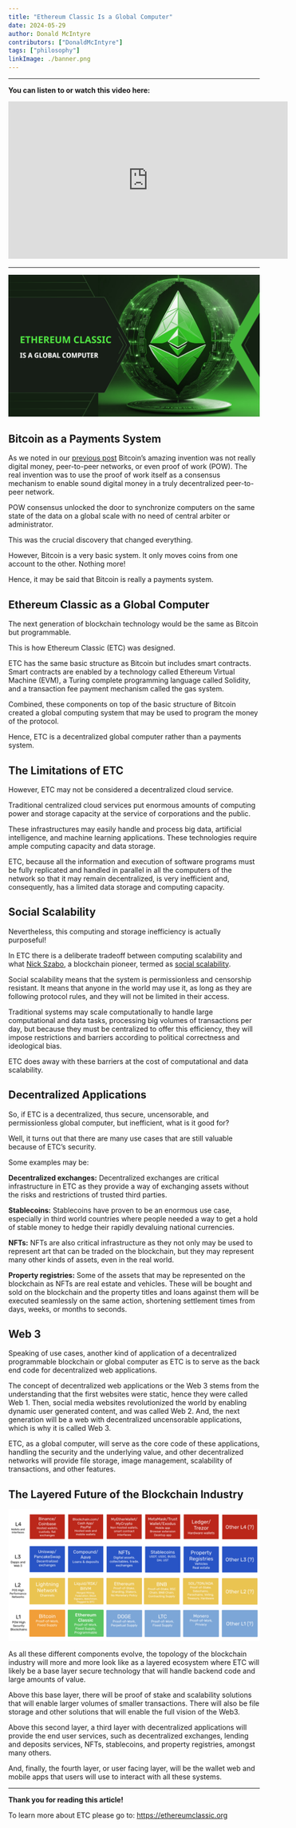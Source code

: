 ```yaml
---
title: "Ethereum Classic Is a Global Computer"
date: 2024-05-29
author: Donald McIntyre
contributors: ["DonaldMcIntyre"]
tags: ["philosophy"]
linkImage: ./banner.png
---
```


---
**You can listen to or watch this video here:**

<iframe width="560" height="315" src="https://www.youtube.com/embed/kAFzF90DTtY" title="YouTube video player" frameborder="0" allow="accelerometer; autoplay; clipboard-write; encrypted-media; gyroscope; picture-in-picture; web-share" allowfullscreen></iframe>

---

![](banner.png)

## Bitcoin as a Payments System

As we noted in our [previous post](https://ethereumclassic.org/blog/2024-05-28-bitcoin-is-a-pocket-calculator-ethereum-classic-is-a-computer) Bitcoin’s amazing invention was not really digital money, peer-to-peer networks, or even proof of work (POW). The real invention was to use the proof of work itself as a consensus mechanism to enable sound digital money in a truly decentralized peer-to-peer network.

POW consensus unlocked the door to synchronize computers on the same state of the data on a global scale with no need of central arbiter or administrator. 

This was the crucial discovery that changed everything.

However, Bitcoin is a very basic system. It only moves coins from one account to the other. Nothing more!

Hence, it may be said that Bitcoin is really a payments system.

## Ethereum Classic as a Global Computer

The next generation of blockchain technology would be the same as Bitcoin but programmable.

This is how Ethereum Classic (ETC) was designed.

ETC has the same basic structure as Bitcoin but includes smart contracts. Smart contracts are enabled by a technology called Ethereum Virtual Machine (EVM), a Turing complete programming language called Solidity, and a transaction fee payment mechanism called the gas system.

Combined, these components on top of the basic structure of Bitcoin created a global computing system that may be used to program the money of the protocol.

Hence, ETC is a decentralized global computer rather than a payments system.

## The Limitations of ETC

However, ETC may not be considered a decentralized cloud service.

Traditional centralized cloud services put enormous amounts of computing power and storage capacity at the service of corporations and the public.

These infrastructures may easily handle and process big data, artificial intelligence, and machine learning applications. These technologies require ample computing capacity and data storage.

ETC, because all the information and execution of software programs must be fully replicated and handled in parallel in all the computers of the network so that it may remain decentralized, is very inefficient and, consequently, has a limited data storage and computing capacity.

## Social Scalability

Nevertheless, this computing and storage inefficiency is actually purposeful!

In ETC there is a deliberate tradeoff between computing scalability and what [Nick Szabo](https://en.wikipedia.org/wiki/Nick_Szabo), a blockchain pioneer, termed as [social scalability](https://unenumerated.blogspot.com/2017/02/money-blockchains-and-social-scalability.html).

Social scalability means that the system is permissionless and censorship resistant. It means that anyone in the world may use it, as long as they are following protocol rules, and they will not be limited in their access.

Traditional systems may scale computationally to handle large computational and data tasks, processing big volumes of transactions per day, but because they must be centralized to offer this efficiency, they will impose restrictions and barriers according to political correctness and ideological bias.

ETC does away with these barriers at the cost of computational and data scalability.

## Decentralized Applications

So, if ETC is a decentralized, thus secure, uncensorable, and permissionless global computer, but inefficient, what is it good for?

Well, it turns out that there are many use cases that are still valuable because of ETC’s security. 

Some examples may be:

**Decentralized exchanges:** Decentralized exchanges are critical infrastructure in ETC as they provide a way of exchanging assets without the risks and restrictions of trusted third parties.

**Stablecoins:** Stablecoins have proven to be an enormous use case, especially in third world countries where people needed a way to get a hold of stable money to hedge their rapidly devaluing national currencies.

**NFTs:** NFTs are also critical infrastructure as they not only may be used to represent art that can be traded on the blockchain, but they may represent many other kinds of assets, even in the real world.

**Property registries:** Some of the assets that may be represented on the blockchain as NFTs are real estate and vehicles. These will be bought and sold on the blockchain and the property titles and loans against them will be executed seamlessly on the same action, shortening settlement times from days, weeks, or months to seconds.

## Web 3

Speaking of use cases, another kind of application of a decentralized programmable blockchain or global computer as ETC is to serve as the back end code for decentralized web applications.

The concept of decentralized web applications or the Web 3 stems from the understanding that the first websites were static, hence they were called Web 1. Then, social media websites revolutionized the world by enabling dynamic user generated content, and was called Web 2. And, the next generation will be a web with decentralized uncensorable applications, which is why it is called Web 3.

ETC, as a global computer, will serve as the core code of these applications, handling the security and the underlying value, and other decentralized networks will provide file storage, image management, scalability of transactions, and other features.

## The Layered Future of the Blockchain Industry

![](./1.png)

As all these different components evolve, the topology of the blockchain industry will more and more look like as a layered ecosystem where ETC will likely be a base layer secure technology that will handle backend code and large amounts of value.

Above this base layer, there will be proof of stake and scalability solutions that will enable larger volumes of smaller transactions. There will also be file storage and other solutions that will enable the full vision of the Web3.

Above this second layer, a third layer with decentralized applications will provide the end user services, such as decentralized exchanges, lending and deposits services, NFTs, stablecoins, and property registries, amongst many others.

And, finally, the fourth layer, or user facing layer, will be the wallet web and mobile apps that users will use to interact with all these systems.

---

**Thank you for reading this article!**

To learn more about ETC please go to: https://ethereumclassic.org
